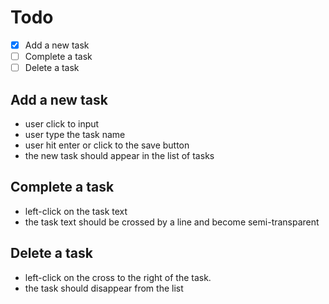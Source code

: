# Todo

- [x] Add a new task
- [ ] Complete a task
- [ ] Delete a task

## Add a new task

* user click to input
* user type the task name
* user hit enter or click to the save button
* the new task should appear in the list of tasks

## Complete a task

* left-click on the task text
* the task text should be crossed by a line and become semi-transparent

## Delete a task

* left-click on the cross to the right of the task.
* the task should disappear from the list
